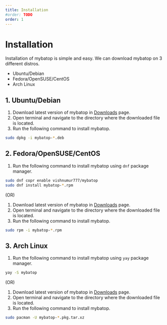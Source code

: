 ```yaml
---
title: Installation
#order: TODO
order: 1
---
```


# Installation

Installation of mybatop is simple and easy. We can download mybatop on 3 different distros.

- Ubuntu/Debian
- Fedora/OpenSUSE/CentOS
- Arch Linux

## 1. Ubuntu/Debian

1. Download latest version of mybatop in [Downloads](/download) page.
2. Open terminal and navigate to the directory where the downloaded file is located.
3. Run the following command to install mybatop.

```bash
sudo dpkg -i mybatop-*.deb
```

## 2. Fedora/OpenSUSE/CentOS

1. Run the following command to install mybatop using `dnf` package manager.

```bash
sudo dnf copr enable vishnumur777/mybatop
sudo dnf install mybatop-*.rpm
```

(OR)


1. Download latest version of mybatop in [Downloads](/download) page.
2. Open terminal and navigate to the directory where the downloaded file is located.
3. Run the following command to install mybatop.

```bash
sudo rpm -i mybatop-*.rpm
```

## 3. Arch Linux

1. Run the following command to install mybatop using `yay` package manager.

```bash
yay -S mybatop
```

(OR)

1. Download latest version of mybatop in [Downloads](/download) page.
2. Open terminal and navigate to the directory where the downloaded file is located.
3. Run the following command to install mybatop.

```bash
sudo pacman -U mybatop-*.pkg.tar.xz
```
